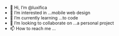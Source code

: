 - 👋 Hi, I’m @luxifica
- 👀 I’m interested in ...mobile web design
- 🌱 I’m currently learning ...to code
- 💞️ I’m looking to collaborate on ...a personal project
- 📫 How to reach me ...

<!---
luxifica/luxifica is a ✨ special ✨ repository because its `README.md` (this file) appears on your GitHub profile.
You can click the Preview link to take a look at your changes.
--->
